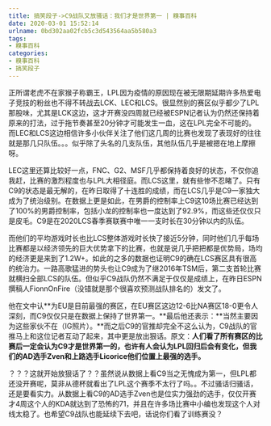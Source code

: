 ```yaml
---
title: 搞笑段子->C9战队又放骚话：我们才是世界第一 | 糗事百科
date: 2020-03-01 15:52:14
urlname: 0bd302aa02fcb5c3d543564aa5b580a3
tags: 
- 糗事百科
categories:
- 糗事百科
- 搞笑段子
---
```

正所谓老虎不在家猴子称霸王，LPL因为疫情的原因现在被无限期延期许多热爱电子竞技的粉丝也不得不转战去LCK、LEC和LCS。很显然别的赛区似乎都少了LPL那股味，尤其是LCK这边，这才开赛没四周就已经被ESPN记者认为仍然还保持着原来的打法，过于拖节奏甚至20分钟才可能发生一血，这在LPL完全不可能的。而LEC和LCS这边相信许多小伙伴关注了他们这几周的比赛也发现了表现好的往往就是那几只队伍。。。似乎除了头名的几支队伍，其他队伍几乎是被摁在地上摩擦呀。

LEC这里还算比较好一点，FNC、G2、MSF几乎都保持着良好的状态，不仅你追我赶，比赛的激烈程度也与LPL大相径庭。而LCS这里，就有些惨不忍睹了。只有C9的状态是最无解的，在昨日取得了十连胜的成绩，而在LCS几乎是C9一家独大成为了统治级别。在数据上更是如此，在男爵的控制率上C9这10场比赛已经达到了100%的男爵控制率，包括小龙的控制率也一度达到了92.9%，而这些还仅仅只是皮毛。C9是在2020LCS春季赛联赛中唯一一支时长在30分钟以内的队伍。

而他们的平均游戏时长也比LCS整体游戏时长快了接近5分钟，同时他们几乎每场比赛都是以经济领先的巨大优势拿下的比赛，也就是说几乎把把都是优势局，场均的经济更是来到了1.2W+。如此的之多的数据也证明C9的确在LCS赛区具有很高的统治力。一路高歌猛进的势头也让C9成为了继2016年TSM后，第二支首轮比赛就横扫全部LCS的队伍。但似乎C9战队仍然不满足于仅仅是成绩上，在昨日ESPN撰稿人FionnOnFire（没错就是那个很喜欢预测战队排名的）发文了。

他在文中认**为EU是目前最强的赛区，在EU赛区这边12-6比NA赛区18-0更令人深刻，而C9仅仅只是在数据上保持了世界第一。**最后他还表示：**当然主要因为这些家伙不在（IG照片）。**而之后C9的官推却完全不这么认为，C9战队的官推马上和这位记者互动了起来，其中更是放出狠话。原文：**人们看了所有赛区的比赛后一定会认为C9才是世界第一的，也许有人会认为LPL回归后会有变化，但我们的AD选手Zven和上路选手Licorice他们位置上最强的选手。**

？？？这就开始放狠话了？？虽然说从数据上看C9当之无愧成为第一，但LPL都还没开赛呢，莫非从德杯就看出了LPL这个赛季不太行了吗。。不过骚话归骚话，还是要看实力。从数据上看C9的AD选手Zven也是位实力强劲的选手，仅仅开赛才4周这个人的KDA就达到了恐怖的71，并且在许多场比赛中小编也发现这个人对线太稳了。也希望C9战队也能延续下去吧，话说你们看了训练赛没？



